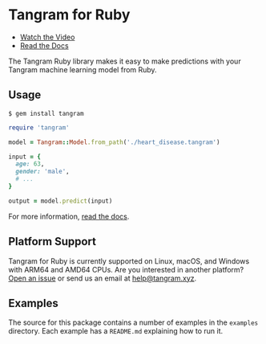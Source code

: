 # Tangram for Ruby

- [Watch the Video](https://www.tangram.xyz)
- [Read the Docs](https://www.tangram.xyz/docs)

The Tangram Ruby library makes it easy to make predictions with your Tangram machine learning model from Ruby.

## Usage

```
$ gem install tangram
```

```ruby
require 'tangram'

model = Tangram::Model.from_path('./heart_disease.tangram')

input = {
  age: 63,
  gender: 'male',
  # ...
}

output = model.predict(input)
```

For more information, [read the docs](https://www.tangram.xyz/docs).

## Platform Support

Tangram for Ruby is currently supported on Linux, macOS, and Windows with ARM64 and AMD64 CPUs. Are you interested in another platform? [Open an issue](https://github.com/tangramxyz/tangram/issues/new) or send us an email at [help@tangram.xyz](mailto:help@tangram.xyz).

## Examples

The source for this package contains a number of examples in the `examples` directory. Each example has a `README.md` explaining how to run it.
